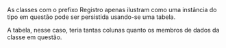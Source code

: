 As classes com o prefixo Registro apenas ilustram como uma
instância do tipo em questão pode ser persistida usando-se
uma tabela. 

A tabela, nesse caso, teria tantas colunas quanto os
membros de dados da classe em questão.

